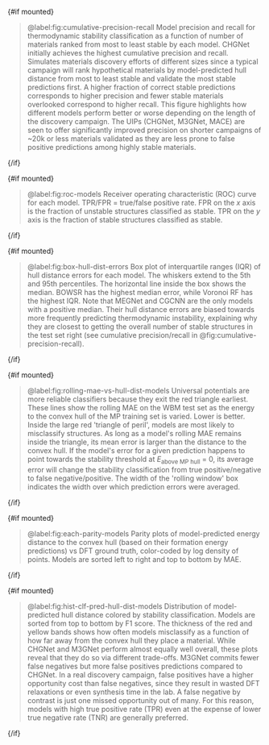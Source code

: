 <script lang="ts">
  import { onMount } from 'svelte'
  import BoxHullDistErrors from '$figs/box-hull-dist-errors.svelte'
  import CumulativePrecisionRecall from '$figs/cumulative-precision-recall.svelte'
  import EachParityModels from '$figs/each-parity-models-6x3.svelte'
  import HistClfPredHullDistModels from '$figs/hist-clf-pred-hull-dist-models-6x3.svelte'
  import RocModels from '$figs/roc-models.svelte'
  import RollingMaeVsHullDistModels from '$figs/rolling-mae-vs-hull-dist-models.svelte'

  let mounted: boolean = false
  onMount(() => (mounted = true))
</script>

{#if mounted}
<CumulativePrecisionRecall />

> @label:fig:cumulative-precision-recall Model precision and recall for thermodynamic stability classification as a function of number of materials ranked from most to least stable by each model.
> CHGNet initially achieves the highest cumulative precision and recall.
> Simulates materials discovery efforts of different sizes since a typical campaign will rank hypothetical materials by model-predicted hull distance from most to least stable and validate the most stable predictions first.
> A higher fraction of correct stable predictions corresponds to higher precision and fewer stable materials overlooked correspond to higher recall.
> This figure highlights how different models perform better or worse depending on the length of the discovery campaign.
> The UIPs (CHGNet, M3GNet, MACE) are seen to offer significantly improved precision on shorter campaigns of ~20k or less materials validated as they are less prone to false positive predictions among highly stable materials.

{/if}

{#if mounted}
<RocModels />

> @label:fig:roc-models Receiver operating characteristic (ROC) curve for each model. TPR/FPR = true/false positive rate. FPR on the $x$ axis is the fraction of unstable structures classified as stable. TPR on the $y$ axis is the fraction of stable structures classified as stable.

{/if}

{#if mounted}
<BoxHullDistErrors />

> @label:fig:box-hull-dist-errors Box plot of interquartile ranges (IQR) of hull distance errors for each model. The whiskers extend to the 5th and 95th percentiles. The horizontal line inside the box shows the median. BOWSR has the highest median error, while Voronoi RF has the highest IQR. Note that MEGNet and CGCNN are the only models with a positive median. Their hull distance errors are biased towards more frequently predicting thermodynamic instability, explaining why they are closest to getting the overall number of stable structures in the test set right (see cumulative precision/recall in @fig:cumulative-precision-recall).

{/if}

{#if mounted}
<RollingMaeVsHullDistModels style="place-self: center;" />

> @label:fig:rolling-mae-vs-hull-dist-models Universal potentials are more reliable classifiers because they exit the red triangle earliest.
> These lines show the rolling MAE on the WBM test set as the energy to the convex hull of the MP training set is varied.
> Lower is better.
> Inside the large red 'triangle of peril', models are most likely to misclassify structures.
> As long as a model's rolling MAE remains inside the triangle, its mean error is larger than the distance to the convex hull.
> If the model's error for a given prediction happens to point towards the stability threshold at $E$<sub>above MP hull</sub> = 0, its average error will change the stability classification from true positive/negative to false negative/positive.
> The width of the 'rolling window' box indicates the width over which prediction errors were averaged.

{/if}

{#if mounted}
<EachParityModels />

> @label:fig:each-parity-models Parity plots of model-predicted energy distance to the convex hull (based on their formation energy predictions) vs DFT ground truth, color-coded by log density of points.
> Models are sorted left to right and top to bottom by MAE.

{/if}

{#if mounted}
<HistClfPredHullDistModels />

> @label:fig:hist-clf-pred-hull-dist-models Distribution of model-predicted hull distance colored by stability classification. Models are sorted from top to bottom by F1 score. The thickness of the red and yellow bands shows how often models misclassify as a function of how far away from the convex hull they place a material. While CHGNet and M3GNet perform almost equally well overall, these plots reveal that they do so via different trade-offs. M3GNet commits fewer false negatives but more false positives predictions compared to CHGNet. In a real discovery campaign, false positives have a higher opportunity cost than false negatives, since they result in wasted DFT relaxations or even synthesis time in the lab. A false negative by contrast is just one missed opportunity out of many. For this reason, models with high true positive rate (TPR) even at the expense of lower true negative rate (TNR) are generally preferred.

{/if}
